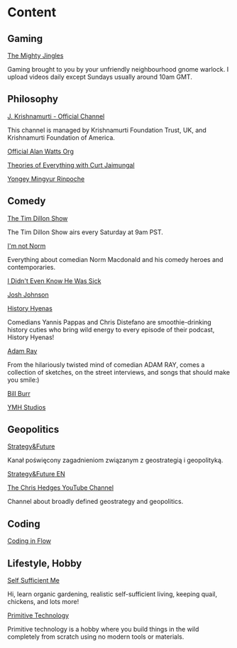 # Content

## Gaming

[The Mighty Jingles](https://www.youtube.com/@The_MightyJingles/videos)

Gaming brought to you by your unfriendly neighbourhood gnome warlock. I upload videos daily except Sundays usually around 10am GMT.

## Philosophy

[J. Krishnamurti - Official Channel](https://www.youtube.com/@KFoundation)

This channel is managed by Krishnamurti Foundation Trust, UK, and Krishnamurti Foundation of America.

[Official Alan Watts Org](https://www.youtube.com/@AlanWattsOrg)

[Theories of Everything with Curt Jaimungal](https://www.youtube.com/@TheoriesofEverything/videos)

[Yongey Mingyur Rinpoche](https://www.youtube.com/@MingyurRinpoche/videos)

## Comedy

[The Tim Dillon Show](https://www.youtube.com/@TimDillonShow)

The Tim Dillon Show airs every Saturday at 9am PST.

[I'm not Norm](https://www.youtube.com/@ImnotNorm/videos)

Everything about comedian Norm Macdonald and his comedy heroes and contemporaries.

[I Didn't Even Know He Was Sick](https://www.youtube.com/@ididntevenknowhewassick6315/videos)

[Josh Johnson](https://www.youtube.com/@JoshJohnsonComedy/videos)

[History Hyenas](https://www.youtube.com/@HistoryHyenas)

Comedians Yannis Pappas and Chris Distefano are smoothie-drinking history cuties who bring wild energy to every episode of their podcast, History Hyenas!

[Adam Ray](https://www.youtube.com/@adamraycomedy/videos)

From the hilariously twisted mind of comedian ADAM RAY, comes a collection of sketches, on the street interviews, and songs that should make you smile:)

[Bill Burr](https://www.youtube.com/@BillBurrOfficial)

[YMH Studios](https://www.youtube.com/@YMHStudios/videos)

## Geopolitics

[Strategy&Future](https://www.youtube.com/@strategyfuture/videos)

Kanał poświęcony zagadnieniom związanym z geostrategią i geopolityką.

[Strategy&Future EN](https://www.youtube.com/@StrategyFutureEN/videos)

[The Chris Hedges YouTube Channel](https://www.youtube.com/@ChrisHedgesChannel/videos)

Channel about broadly defined geostrategy and geopolitics.

## Coding

[Coding in Flow](https://www.youtube.com/@codinginflow/videos)

## Lifestyle, Hobby

[Self Sufficient Me](https://www.youtube.com/@Selfsufficientme/videos)

Hi, learn organic gardening, realistic self-sufficient living, keeping quail, chickens, and lots more!

[Primitive Technology](https://www.youtube.com/@primitivetechnology9550/videos)

Primitive technology is a hobby where you build things in the wild completely from scratch using no modern tools or materials.
